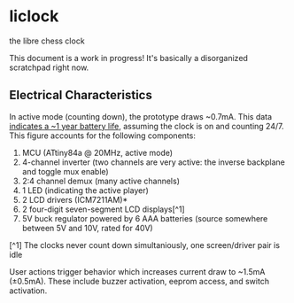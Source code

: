 # liclock
the libre chess clock

This document is a work in progress! It's basically a disorganized scratchpad right now.

## Electrical Characteristics

In active mode (counting down), the prototype draws ~0.7mA. This data [indicates a ~1 year battery life](https://www.digikey.com/en/resources/conversion-calculators/conversion-calculator-battery-life), assuming the clock is on and counting 24/7. This figure accounts for the following components:

1. MCU (ATtiny84a @ 20MHz, active mode)
2. 4-channel inverter (two channels are very active: the inverse backplane and toggle mux enable)
3. 2:4 channel demux (many active channels)
4. 1 LED (indicating the active player)
5. 2 LCD drivers (ICM7211AM)*
6. 2 four-digit seven-segment LCD displays[^1]
7. 5V buck regulator powered by 6 AAA batteries (source somewhere between 5V and 10V, rated for 40V) 

[^1] The clocks never count down simultaniously, one screen/driver pair is idle 

User actions trigger behavior which increases current draw to ~1.5mA (±0.5mA). These include buzzer activation, eeprom access, and switch activation.
